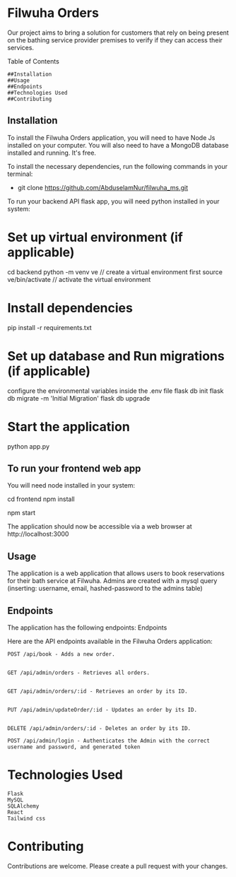 # Filwuha Orders

Our project aims to bring a solution for customers that rely on being present on the bathing service provider premises to verify if they can access their services.

Table of Contents

    ##Installation
    ##Usage
    ##Endpoints
    ##Technologies Used
    ##Contributing

## Installation

To install the Filwuha Orders application, you will need to have Node Js installed on your computer. You will also need to have a MongoDB database installed and running. It's free.

To install the necessary dependencies, run the following commands in your terminal:

- git clone https://github.com/AbduselamNur/filwuha_ms.git

To run your backend API flask app, you will need python installed in your system:

# Set up virtual environment (if applicable)

cd backend
python -m venv ve // create a virtual environment first
source ve/bin/activate // activate the virtual environment

# Install dependencies

pip install -r requirements.txt

# Set up database and Run migrations (if applicable)

configure the environmental variables inside the .env file
flask db init
flask db migrate -m 'Initial Migration'
flask db upgrade

# Start the application

python app.py

## To run your frontend web app

You will need node installed in your system:

cd frontend
npm install

npm start

The application should now be accessible via a web browser at http://localhost:3000

## Usage

The application is a web application that allows users to book reservations for their bath service at Filwuha.
Admins are created with a mysql query (inserting: username, email, hashed-password to the admins table)

## Endpoints

The application has the following endpoints:
Endpoints

Here are the API endpoints available in the Filwuha Orders application:

    POST /api/book - Adds a new order.


    GET /api/admin/orders - Retrieves all orders.


    GET /api/admin/orders/:id - Retrieves an order by its ID.


    PUT /api/admin/updateOrder/:id - Updates an order by its ID.


    DELETE /api/admin/orders/:id - Deletes an order by its ID.

    POST /api/admin/login - Authenticates the Admin with the correct username and password, and generated token

# Technologies Used

    Flask
    MySQL
    SQLAlchemy
    React
    Tailwind css

# Contributing

Contributions are welcome. Please create a pull request with your changes.
